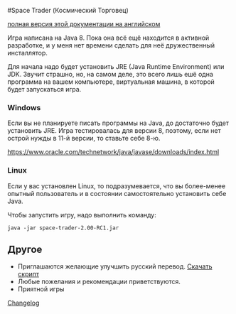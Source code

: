 #Space Trader (Космический Торговец)

[полная версия этой документации на английском](README.md)

Игра написана на Java 8. Пока она всё ещё находится в активной разработке, и у меня нет времени сделать для неё дружественный инсталлятор. 

Для начала надо будет установить JRE (Java Runtime Environment) или JDK. Звучит страшно, но, на самом деле, это всего лишь ешё одна программа на вашем компьютере, виртуальная машина, в которой будет запускаться игра.

### Windows

Если вы не планируете писать программы на Java, до достаточно будет установить JRE. Игра тестировалась для версии 8, поэтому, если нет острой нужды в 11-й версии, то ставьте себе 8-ю.

https://www.oracle.com/technetwork/java/javase/downloads/index.html

### Linux

Если у вас установлен Linux, то подразумевается, что вы более-менее опытный пользователь и в состоянии самостоятельно установить себе Java.

Чтобы запустить игру, надо выполнить команду:

`java -jar space-trader-2.00-RC1.jar`

## Другое

* Приглашаются желающие улучшить русский перевод. [Скачать скрипт](english-russian.xls)
* Любые пожелания и рекомендации приветствуются.
* Приятной игры

[Changelog](chandelog.md)
